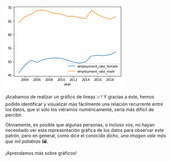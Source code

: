 <img src="https://raw.githubusercontent.com/MumukiProject/mumuki-guia-python3-agrupaciones-y-graficaciones/master/assets/employment_gender_plot_line_1663774442784.png" alt="employment_gender_plot_line_1663774442784.png" width="auto" height="auto">


¡Acabamos de realizar un gráfico de líneas :chart_with_upwards_trend:! Y gracias a éste, hemos podido identificar y visualizar más fácilmente una relación recurrente entre los datos, que si sólo los viéramos numéricamente, sería más difícil de percibir.

Obviamente, es posible que algunas personas, o incluso vos, no hayan necesitado ver esta representación gráfica de los datos para observar este patrón, pero en general, como dice el conocido dicho, _una imagen vale más que mil palabras_ 🖼️.

¡Aprendamos más sobre gráficos!
